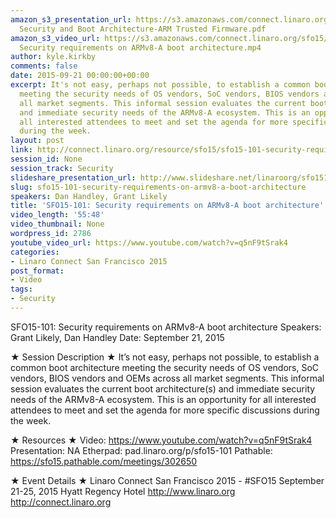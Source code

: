 ```yaml
---
amazon_s3_presentation_url: https://s3.amazonaws.com/connect.linaro.org/sfo15/Presentations/09-21-Monday/SFO15-101
  Security and Boot Architecture-ARM Trusted Firmware.pdf
amazon_s3_video_url: https://s3.amazonaws.com/connect.linaro.org/sfo15/Videos/09-21-Monday/SFO15-101
  Security requirements on ARMv8-A boot architecture.mp4
author: kyle.kirkby
comments: false
date: 2015-09-21 00:00:00+00:00
excerpt: It's not easy, perhaps not possible, to establish a common boot architecture
  meeting the security needs of OS vendors, SoC vendors, BIOS vendors and OEMs across
  all market segments. This informal session evaluates the current boot architecture(s)
  and immediate security needs of the ARMv8-A ecosystem. This is an opportunity for
  all interested attendees to meet and set the agenda for more specific discussions
  during the week.
layout: post
link: http://connect.linaro.org/resource/sfo15/sfo15-101-security-requirements-on-armv8-a-boot-architecture/
session_id: None
session_track: Security
slideshare_presentation_url: http://www.slideshare.net/linaroorg/sfo15101-security-requirements-on-armv8a-boot-architecture
slug: sfo15-101-security-requirements-on-armv8-a-boot-architecture
speakers: Dan Handley, Grant Likely
title: 'SFO15-101: Security requirements on ARMv8-A boot architecture'
video_length: '55:48'
video_thumbnail: None
wordpress_id: 2786
youtube_video_url: https://www.youtube.com/watch?v=q5nF9tSrak4
categories:
- Linaro Connect San Francisco 2015
post_format:
- Video
tags:
- Security
---
```


SFO15-101: Security requirements on ARMv8-A boot architecture
Speakers: Grant Likely, Dan Handley
Date: September 21, 2015

★ Session Description ★
It’s not easy, perhaps not possible, to establish a common boot architecture meeting the security needs of OS vendors, SoC vendors, BIOS vendors and OEMs across all market segments. This informal session evaluates the current boot architecture(s) and immediate security needs of the ARMv8-A ecosystem. This is an opportunity for all interested attendees to meet and set the agenda for more specific discussions during the week.

★ Resources ★ 
Video: https://www.youtube.com/watch?v=q5nF9tSrak4
Presentation: NA
Etherpad: pad.linaro.org/p/sfo15-101
Pathable: https://sfo15.pathable.com/meetings/302650      


★ Event Details ★ 
Linaro Connect San Francisco 2015 - #SFO15 
September 21-25, 2015 
Hyatt Regency Hotel 
http://www.linaro.org
http://connect.linaro.org
